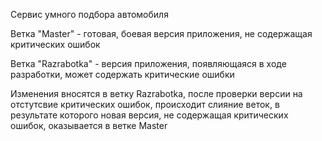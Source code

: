 Сервис умного подбора автомобиля

Ветка "Master" - готовая, боевая версия приложения, не содержащая критических ошибок

Ветка "Razrabotka" - версия приложения, появляющаяся в ходе разработки, может содержать критические ошибки

Изменения вносятся в ветку Razrabotka, после проверки версии на отстутсвие критических ошибок, происходит слияние веток, в результате которого новая версия, не содержащая критических ошибок, оказывается в ветке Master
